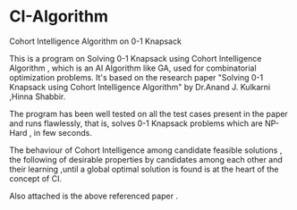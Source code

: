 # CI-Algorithm
Cohort Intelligence Algorithm on 0-1 Knapsack

This is a program on Solving 0-1 Knapsack using Cohort Intelligence Algorithm , which is an AI Algorithm like GA, 
used for combinatorial optimization problems. It's based on the research paper "Solving 0-1 Knapsack using Cohort Intelligence Algorithm" by Dr.Anand J. Kulkarni ,Hinna Shabbir.

The program has been well tested on all the test cases present in the paper and runs flawlessly, that is, solves 0-1 Knapsack problems
which are NP-Hard , in few seconds.

The behaviour of Cohort Intelligence among candidate feasible solutions , the following of desirable properties by candidates among 
each other and their learning ,until a global optimal solution is found is at the heart of the concept of CI.

Also attached is the above referenced paper .
